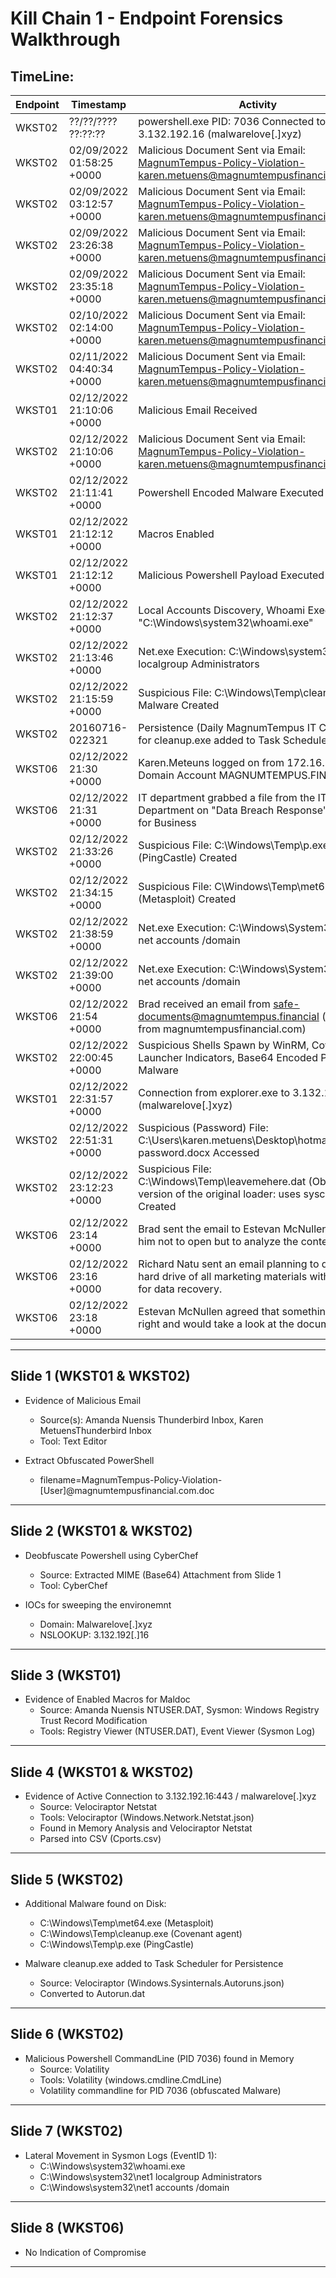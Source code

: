 # Kill Chain 1 - Endpoint Forensics Walkthrough

## TimeLine:

| Endpoint | Timestamp | Activity |
| -- | -- | -- |
| WKST02 | ??/??/???? ??:??:?? | powershell.exe PID: 7036 Connected to 3.132.192.16 (malwarelove[.]xyz) |
| WKST02 | 02/09/2022 01:58:25 +0000 | Malicious Document Sent via Email: MagnumTempus-Policy-Violation-karen.metuens@magnumtempusfinancial.com.doc |
| WKST02 | 02/09/2022 03:12:57 +0000 | Malicious Document Sent via Email: MagnumTempus-Policy-Violation-karen.metuens@magnumtempusfinancial.com.doc |
| WKST02 | 02/09/2022 23:26:38 +0000 | Malicious Document Sent via Email: MagnumTempus-Policy-Violation-karen.metuens@magnumtempusfinancial.com.doc |
| WKST02 | 02/09/2022 23:35:18 +0000 | Malicious Document Sent via Email: MagnumTempus-Policy-Violation-karen.metuens@magnumtempusfinancial.com.doc |
| WKST02 | 02/10/2022 02:14:00 +0000 | Malicious Document Sent via Email: MagnumTempus-Policy-Violation-karen.metuens@magnumtempusfinancial.com.doc |
| WKST02 | 02/11/2022 04:40:34 +0000 | Malicious Document Sent via Email: MagnumTempus-Policy-Violation-karen.metuens@magnumtempusfinancial.com.doc |
| WKST01 | 02/12/2022 21:10:06 +0000 | Malicious Email Received |
| WKST02 | 02/12/2022 21:10:06 +0000 | Malicious Document Sent via Email: MagnumTempus-Policy-Violation-karen.metuens@magnumtempusfinancial.com.doc |
| WKST02 | 02/12/2022 21:11:41 +0000 | Powershell Encoded Malware Executed |
| WKST01 | 02/12/2022 21:12:12 +0000 | Macros Enabled |
| WKST01 | 02/12/2022 21:12:12 +0000 | Malicious Powershell Payload Executed |
| WKST02 | 02/12/2022 21:12:37 +0000 | Local Accounts Discovery, Whoami Execution: "C:\Windows\system32\whoami.exe" |
| WKST02 | 02/12/2022 21:13:46 +0000 | Net.exe Execution: C:\Windows\system32\net.exe localgroup Administrators |
| WKST02 | 02/12/2022 21:15:59 +0000 | Suspicious File: C:\Windows\Temp\cleanup.exe Malware Created |
| WKST02 | 20160716-022321 | Persistence (Daily MagnumTempus IT Cleanup) for cleanup.exe added to Task Scheduler |
| WKST06 | 02/12/2022 21:30 +0000 | Karen.Meteuns logged on from 172.16.50.131 via Domain Account MAGNUMTEMPUS.FINANCIAL |
| WKST06 | 02/12/2022 21:31 +0000 | IT department grabbed a file from the IT Department on "Data Breach Response", a Guide for Business |
| WKST02 | 02/12/2022 21:33:26 +0000 | Suspicious File: C:\Windows\Temp\p.exe (PingCastle) Created |
| WKST02 | 02/12/2022 21:34:15 +0000 | Suspicious File: C\Windows\Temp\met64.exe (Metasploit) Created |
| WKST02 | 02/12/2022 21:38:59 +0000 | Net.exe Execution: C:\Windows\System32\net.exe net accounts /domain
| WKST02 | 02/12/2022 21:39:00 +0000 | Net.exe Execution: C:\Windows\System32\net.exe net accounts /domain
| WKST06 | 02/12/2022 21:54 +0000 | Brad received an email from safe-documents@magnumtempus.financial (different from magnumtempusfinancial.com) |
| WKST02 | 02/12/2022 22:00:45 +0000 | Suspicious Shells Spawn by WinRM, Covenant Launcher Indicators, Base64 Encoded Powershell Malware |
| WKST01 | 02/12/2022 22:31:57 +0000 | Connection from explorer.exe to 3.132.192[.]16 (malwarelove[.]xyz) |
| WKST02 | 02/12/2022 22:51:31 +0000 | Suspicious (Password) File: C:\Users\karen.metuens\Desktop\hotmail password.docx Accessed |
| WKST02 | 02/12/2022 23:12:23 +0000 | Suspicious File: C:\Windows\Temp\leavemehere.dat (Obfuscated version of the original loader: uses syscalls) Created |
| WKST06 | 02/12/2022 23:14 +0000 | Brad sent the email to Estevan McNullen, warning him not to open but to analyze the contents |
| WKST06 | 02/12/2022 23:16 +0000 | Richard Natu sent an email planning to drop off the hard drive of all marketing materials with a reqeust for data recovery. |
| WKST06 | 02/12/2022 23:18 +0000 | Estevan McNullen agreed that something was not right and would take a look at the document. |


---

## Slide 1 (WKST01 & WKST02)

* Evidence of Malicious Email
  - Source(s): Amanda Nuensis Thunderbird Inbox, Karen MetuensThunderbird Inbox 
  - Tool: Text Editor

* Extract Obfuscated PowerShell
  - filename=MagnumTempus-Policy-Violation-[User]@magnumtempusfinancial.com.doc

---

## Slide 2 (WKST01 & WKST02)

* Deobfuscate Powershell using CyberChef
  - Source: Extracted MIME (Base64) Attachment from Slide 1
  - Tool: CyberChef

* IOCs for sweeping the environemnt
  - Domain: Malwarelove[.]xyz
  - NSLOOKUP: 3.132.192[.]16

---

## Slide 3 (WKST01)

* Evidence of Enabled Macros for Maldoc
  - Source: Amanda Nuensis NTUSER.DAT, Sysmon: Windows Registry Trust Record Modification
  - Tools: Registry Viewer (NTUSER.DAT), Event Viewer (Sysmon Log)

---

## Slide 4 (WKST01 & WKST02)

* Evidence of Active Connection to 3.132.192.16:443 / malwarelove[.]xyz
  - Source: Velociraptor Netstat
  - Tools: Velociraptor (Windows.Network.Netstat.json)
  - Found in Memory Analysis and Velociraptor Netstat
  - Parsed into CSV (Cports.csv)

---

## Slide 5 (WKST02)

* Additional Malware found on Disk:
  - C:\Windows\Temp\met64.exe (Metasploit)
  - C:\Windows\Temp\cleanup.exe (Covenant agent)
  - C:\Windows\Temp\p.exe (PingCastle)

* Malware cleanup.exe added to Task Scheduler for Persistence
  - Source: Velociraptor (Windows.Sysinternals.Autoruns.json)
  - Converted to Autorun.dat

---

## Slide 6 (WKST02)

* Malicious Powershell CommandLine (PID 7036) found in Memory
  - Source: Volatility
  - Tools: Volatility (windows.cmdline.CmdLine)
  - Volatility commandline for PID 7036 (obfuscated Malware)

---

## Slide 7 (WKST02)

* Lateral Movement in Sysmon Logs (EventID 1):
  - C:\Windows\system32\whoami.exe
  - C:\Windows\system32\net1 localgroup Administrators
  - C:\Windows\system32\net1 accounts /domain

---

## Slide 8 (WKST06)

* No Indication of Compromise

---


